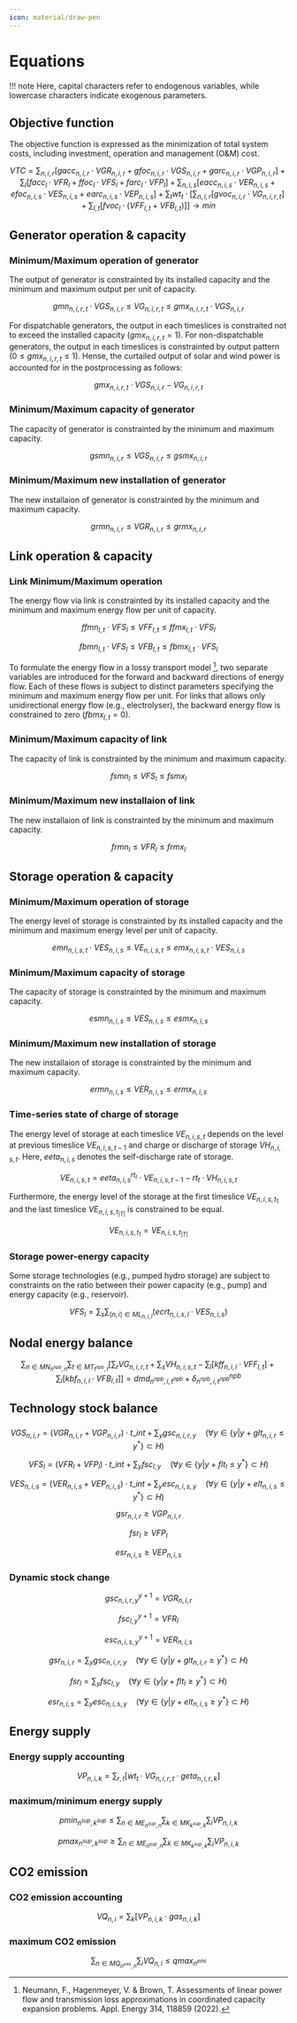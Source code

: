 ```yaml
---
icon: material/draw-pen
---
```


# Equations

!!! note
    Here, capital characters refer to endogenous variables, while lowercase characters indicate exogenous parameters.

## Objective function

The objective function is expressed as the minimization of total system costs, including investment, operation and management (O&M) cost.

$$
{VTC} =
\displaystyle \sum_{n, i, r} \left[ {gacc}_{n, i, r} \cdot {VGR}_{n, i, r} + {gfoc}_{n, i, r} \cdot {VGS}_{n, i, r} + {garc}_{n, i, r} \cdot {VGP}_{n, i, r} \right] +
\displaystyle \sum_{l} \left[ {facc}_{l} \cdot {VFR}_{l} + {ffoc}_{l} \cdot {VFS}_{l} + {farc}_{l} \cdot {VFP}_{l} \right]  +
\displaystyle \sum_{n, i, s} \left[ {eacc}_{n, i, s} \cdot {VER}_{n, i, s} + {efoc}_{n, i, s} \cdot {VES}_{n, i, s} + {earc}_{n, i, s} \cdot {VEP}_{n, i, s} \right]  +
\displaystyle \sum_{t} {wt}_{t} \cdot \left[ \sum_{n, i, r} \left[ {gvoc}_{n, i, r} \cdot {VG}_{n, i, r, t} \right]  + \displaystyle \sum_{l, t} \left[ {fvoc}_{l} \cdot  ( {VFF}_{l, t} + {VFB}_{l, t} )  \right] \right] \to min
$$

## Generator operation & capacity

### Minimum/Maximum operation of generator

The output of generator is constrainted by its installed capacity and the minimum and maximum output per unit of capacity.

$$
{gmn}_{n, i, r, t} \cdot {VGS}_{n, i, r} \leq {VG}_{n, i, r, t} \leq {gmx}_{n, i, r, t} \cdot {VGS}_{n, i, r}
$$

For dispatchable generators, the output in each timeslices is constraited not to exceed the installed capacity (${gmx}_{n, i, r, t}=1$).
For non-dispatchable generators, the output in each timeslices is constrainted by output pattern ($0 \leq {gmx}_{n, i, r, t} \leq 1$).
Hense, the curtailed output of solar and wind power is accounted for in the postprocessing as follows:

$$
{gmx}_{n, i, r, t} \cdot {VGS}_{n, i, r}-{VG}_{n, i, r, t}
$$

### Minimum/Maximum capacity of generator

The capacity of generator is constrainted by the minimum and maximum capacity.

$$
{gsmn}_{n, i, r} \leq {VGS}_{n, i, r} \leq {gsmx}_{n, i, r}
$$

### Minimum/Maximum new installation of generator

The new installaion of generator is constrainted by the minimum and maximum capacity.

$$
{grmn}_{n, i, r} \leq {VGR}_{n, i, r} \leq {grmx}_{n, i, r}
$$

## Link operation & capacity

### Link Minimum/Maximum operation

The energy flow via link is constrainted by its installed capacity and the minimum and maximum energy flow per unit of capacity.

$$
{ffmn}_{l, t} \cdot {VFS}_{l} \leq {VFF}_{l, t} \leq {ffmx}_{l, t} \cdot {VFS}_{l} 
$$

$$
{fbmn}_{l, t} \cdot {VFS}_{l} \leq {VFB}_{l, t} \leq {fbmx}_{l, t} \cdot {VFS}_{l}
$$

To formulate the energy flow in a lossy transport model [^1], two separate variables are introduced for the forward and backward directions of energy flow. Each of these flows is subject to distinct parameters specifying the minimum and maximum energy flow per unit. For links that allows only unidirectional energy flow (e.g., electrolyser), the backward energy flow is constrained to zero (${fbmx}_{l, t} = 0$).

### Minimum/Maximum capacity of link

The capacity of link is constrainted by the minimum and maximum capacity.

$$
{fsmn}_{l} \leq {VFS}_{l} \leq {fsmx}_{l} 
$$

### Minimum/Maximum new installaion of link

The new installaion of link is constrainted by the minimum and maximum capacity.

$$
{frmn}_{l} \leq {VFR}_{l} \leq {frmx}_{l} 
$$

## Storage operation & capacity

### Minimum/Maximum operation of storage

The energy level of storage is constrainted by its installed capacity and the minimum and maximum energy level per unit of capacity.

$$
{emn}_{n, i, s, t} \cdot {VES}_{n, i, s} \leq {VE}_{n, i, s, t} \leq {emx}_{n, i, s, t} \cdot {VES}_{n, i, s} 
$$

### Minimum/Maximum capacity of storage

The capacity of storage is constrainted by the minimum and maximum capacity.

$$
{esmn}_{n, i, s} \leq {VES}_{n, i, s} \leq {esmx}_{n, i, s} 
$$

### Minimum/Maximum new installation of storage

The new installaion of storage is constrainted by the minimum and maximum capacity.

$$
{ermn}_{n, i, s} \leq {VER}_{n, i, s} \leq {ermx}_{n, i, s}
$$

### Time-series state of charge of storage

The energy level of storage at each timeslice ${VE}_{n, i, s, t}$ depends on the level at previous timeslice ${VE}_{n, i, s, t-1}$ and charge or discharge of storage ${VH}_{n, i, s, t}$.
Here, ${{eeta}_{n, i, s}}$ denotes the self-discharge rate of storage.

$$
{VE}_{n, i, s, t} =  {{eeta}_{n, i, s}}^{{rt}_{t}} \cdot {VE}_{n, i, s, t-1} - {rt}_{t} \cdot {VH}_{n, i, s, t}
$$

Furthermore, the energy level of the storage at the first timeslice ${VE}_{n, i, s, t_1}$ and the last timeslice ${VE}_{n, i, s, t_{|T|}}$ is constrained to be equal.

$$
{VE}_{n, i, s, t_1} = {VE}_{n, i, s, t_{|T|}}
$$

### Storage power-energy capacity

Some storage technologies (e.g., pumped hydro storage) are subject to constraints on the ratio between their power capacity (e.g., pump) and energy capacity (e.g., reservoir).

$$
{VFS}_{l} = \displaystyle \sum_{s} \displaystyle \sum_{\left(n, i\right)\in ML_{n,i,l}} ( {ecrt}_{n, i, s, l} \cdot {VES}_{n, i, s} )
$$

## Nodal energy balance

$$
\displaystyle \sum_{n\in MN_{n^{npb},n} } \displaystyle \sum_{t\in MT_{t^{npb},t} } \left[ \displaystyle \sum_{r}{VG}_{n, i, r, t} + \displaystyle \sum_{s}{VH}_{n, i, s, t} - \displaystyle \sum_{l} \left[ {kff}_{n, i, l} \cdot {VFF}_{l, t} \right]  + \displaystyle \sum_{l} \left[ {kbf}_{n, i, l} \cdot {VFB}_{l, t} \right]\right]  = {dmd}_{n^{npb}, i, t^{npb}} + \delta^{npb}_{n^{npb}, i, t^{npb}}
$$

## Technology stock balance

### 

$$
{VGS}_{n, i, r} =  ( {VGR}_{n, i, r} + {VGP}_{n, i, r} )  \cdot t\_int + \displaystyle \sum_{y}{gsc}_{n, i, r, y} \quad \left( \forall y\in \left\{y | y + {glt}_{n,i,r} \leq y^* \right\} \subset H \right)
$$

$$
{VFS}_{l} =  ( {VFR}_{l} + {VFP}_{l} )  \cdot t\_int + \displaystyle \sum_{y}{fsc}_{l, y} \quad \left( \forall y\in \left\{y | y + {flt}_{l} \leq y^* \right\} \subset H \right)
$$

$$
{VES}_{n, i, s} =  ( {VER}_{n, i, s} + {VEP}_{n, i, s} )  \cdot t\_int + \displaystyle \sum_{y}{esc}_{n, i, s, y} \quad \left( \forall y\in \left\{y | y + {elt}_{n,i,s} \leq y^* \right\} \subset H \right)
$$

$$
{gsr}_{n, i, r} \geq {VGP}_{n, i, r}
$$

$$
{fsr}_{l} \geq {VFP}_{l}
$$

$$
{esr}_{n, i, s} \geq {VEP}_{n, i, s}
$$

### Dynamic stock change

$$
{gsc}^{y+1}_{n, i, r, y} = {VGR}_{n, i, r}
$$

$$
{fsc}^{y+1}_{l, y} = {VFR}_{l}
$$

$$
{esc}^{y+1}_{n, i, s, y} = {VER}_{n, i, s}
$$

$$
{gsr}_{n, i, r} = \sum_{y} {gsc}_{n, i, r, y} \quad \left( \forall y\in \left\{y | y + {glt}_{n,i,r} \geq y^* \right\} \subset H \right)
$$

$$
{fsr}_{l} = \sum_{y} {fsc}_{l, y} \quad \left( \forall y\in \left\{y | y + {flt}_{l} \geq y^* \right\} \subset H \right)
$$

$$
{esr}_{n, i, s} = \sum_{y} {esc}_{n, i, s, y} \quad \left( \forall y\in \left\{y | y + {elt}_{n,i,s} \geq y^* \right\} \subset H \right)
$$

## Energy supply

### Energy supply accounting

$$
{VP}_{n, i, k} = \displaystyle \sum_{r, t} \left[ {wt}_{t} \cdot {VG}_{n, i, r, t} \cdot {geta}_{n, i, r, k} \right]
$$

### maximum/minimum energy supply

$$
{pmin}_{n^{sup}, k^{sup}} \leq \displaystyle \sum_{n\in ME_{n^{sup},n} } \displaystyle \sum_{k\in MK_{k^{sup},k} } \displaystyle \sum_{i}{VP}_{n, i, k}
$$

$$
{pmax}_{n^{sup}, k^{sup}} \geq \displaystyle \sum_{n\in ME_{n^{sup},n} } \displaystyle \sum_{k\in MK_{k^{sup},k} } \displaystyle \sum_{i}{VP}_{n, i, k}
$$

## CO2 emission

### CO2 emission accounting

$$
{VQ}_{n, i} = \displaystyle \sum_{k} \left[ {VP}_{n, i, k} \cdot {gas}_{n, i, k} \right]
$$

### maximum CO2 emission

$$
\displaystyle \sum_{n\in MQ_{n^{emi},n}} \displaystyle \sum_{i}{VQ}_{n, i}  \leq {qmax}_{n^{emi}}
$$

[^1]: Neumann, F., Hagenmeyer, V. & Brown, T. Assessments of linear power flow and transmission loss approximations in coordinated capacity expansion problems. Appl. Energy 314, 118859 (2022).

